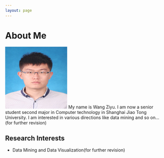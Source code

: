 ```yaml
---
layout: page
---
```


# About Me

<img src="/images/照片.JPG" class="floatpic" width="200" height="200">
My name is Wang Ziyu.  I am now a senior student second major in Computer technology in Shanghai Jiao Tong University.
I am interested in various directions like data mining and so on...(for further revision)

## Research Interests

- Data Mining and Data Visualization(for further revision)



